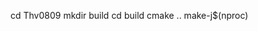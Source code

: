 cd Thv0809
mkdir build 
cd build 
cmake ..
make-j$(nproc)

<!---
Thv0809/Thv0809 is a ✨ special ✨ repository because its `README.md` (this file) appears on your GitHub profile.
You can click the Preview link to take a look at your changes.
--->
